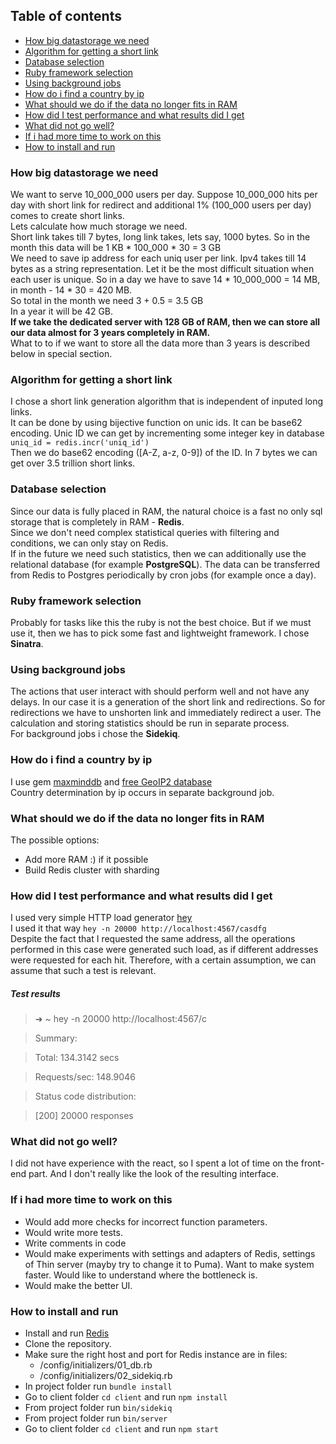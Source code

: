 ## Table of contents

- [How big datastorage we need](#how-big-datastorage-we-need)
- [Algorithm for getting a short link](#algorithm-for-getting-a-short-link)
- [Database selection](#database-selection)
- [Ruby framework selection](#ruby-framework-selection)
- [Using background jobs](#using-background-jobs)
- [How do i find a country by ip](#how-do-i-find-a-country-by-ip)
- [What should we do if the data no longer fits in RAM](#what-should-we-do-if-the-data-no-longer-fits-in-ram)
- [How did I test performance and what results did I get](#how-did-i-test-performance-and-what-results-did-i-get)
- [What did not go well?](#what-did-not-go-well)
- [If i had more time to work on this](#if-i-had-more-time-to-work-on-this)
- [How to install and run](#how-to-install-and-run)

### How big datastorage we need

We want to serve 10_000_000 users per day. Suppose 10_000_000 hits per day with short link for redirect and additional 1% (100_000 users per day) comes to create short links.\
Lets calculate how much storage we need.\
Short link takes till 7 bytes, long link takes, lets say, 1000 bytes. So in the month this data will be 1 KB \* 100_000 \* 30 = 3 GB\
We need to save ip address for each uniq user per link. Ipv4 takes till 14 bytes as a string representation. Let it be the most difficult situation when each user is unique. So in a day we have to save 14 \* 10_000_000 = 14 MB, in month - 14 \* 30 = 420 MB.\
So total in the month we need 3 + 0.5 = 3.5 GB\
In a year it will be 42 GB.\
**If we take the dedicated server with 128 GB of RAM, then we can store all our data almost for 3 years completely in RAM.**\
What to to if we want to store all the data more than 3 years is described below in special section.

### Algorithm for getting a short link

I chose a short link generation algorithm that is independent of inputed long links.\
It can be done by using bijective function on unic ids. It can be base62 encoding. Unic ID we can get by incrementing some integer key in database `uniq_id = redis.incr('uniq_id')`\
Then we do base62 encoding ([A-Z, a-z, 0-9]) of the ID. In 7 bytes we can get over 3.5 trillion short links.

### Database selection

Since our data is fully placed in RAM, the natural choice is a fast no only sql storage that is completely in RAM - **Redis**.\
Since we don&apos;t need complex statistical queries with filtering and conditions, we can only stay on Redis.\
If in the future we need such statistics, then we can additionally use the relational database (for example **PostgreSQL**). The data can be transferred from Redis to Postgres periodically by cron jobs (for example once a day).

### Ruby framework selection

Probably for tasks like this the ruby is not the best choice. But if we must use it, then we has to pick some fast and lightweight framework. I chose **Sinatra**.

### Using background jobs

The actions that user interact with should perform well and not have any delays. In our case it is a generation of the short link and redirections. So for redirections we have to unshorten link and immediately redirect a user. The calculation and storing statistics should be run in separate process.\
For background jobs i chose the **Sidekiq**.

### How do i find a country by ip

I use gem [maxminddb](https://github.com/yhirose/maxminddb) and [free GeoIP2 database](https://dev.maxmind.com/geoip/geoip2/downloadable/)\
Country determination by ip occurs in separate background job.

### What should we do if the data no longer fits in RAM

The possible options:
- Add more RAM :) if it possible
- Build Redis cluster with sharding

### How did I test performance and what results did I get

I used very simple HTTP load generator [hey](https://github.com/rakyll/hey)\
I used it that way `hey -n 20000 http://localhost:4567/casdfg`\
Despite the fact that I requested the same address, all the operations performed in this case were generated such load, as if different addresses were requested for each hit. Therefore, with a certain assumption, we can assume that such a test is relevant.

##### Test results

>➜  ~ hey -n 20000 http://localhost:4567/c

>Summary:

>Total: 134.3142 secs

>Requests/sec: 148.9046

>Status code distribution:

>[200] 20000 responses

### What did not go well?

I did not have experience with the react, so I spent a lot of time on the front-end part. And I don&apos;t really like the look of the resulting interface.

### If i had more time to work on this

- Would add more checks for incorrect function parameters.
- Would write more tests.
- Write comments in code
- Would make experiments with settings and adapters of Redis, settings of Thin server (mayby try to change it to Puma). Want to make system faster. Would like to understand where the bottleneck is.
- Would make the better UI.

### How to install and run

- Install and run [Redis](https://redis.io/download)
- Clone the repository.
- Make sure the right host and port for Redis instance are in files:
  - /config/initializers/01_db.rb
  - /config/initializers/02_sidekiq.rb
- In project folder run `bundle install`
- Go to client folder `cd client` and run `npm install`
- From project folder run `bin/sidekiq`
- From project folder run `bin/server`
- Go to client folder `cd client` and run `npm start`
